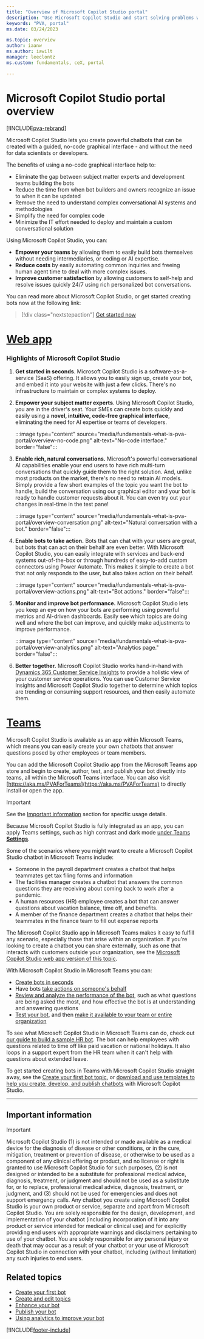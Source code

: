 ```yaml
---
title: "Overview of Microsoft Copilot Studio portal"
description: "Use Microsoft Copilot Studio and start solving problems with its AI-driven natural language processing - without needing to know or deploy any code."
keywords: "PVA, portal"
ms.date: 03/24/2023

ms.topic: overview
author: iaanw
ms.author: iawilt
manager: leeclontz
ms.custom: fundamentals, ceX, portal

---
```


# Microsoft Copilot Studio portal overview

[!INCLUDE[pva-rebrand](includes/pva-rebrand.md)]


Microsoft Copilot Studio lets you create powerful chatbots that can be created with a guided, no-code graphical interface - and without the need for data scientists or developers.

The benefits of using a no-code graphical interface help to:

- Eliminate the gap between subject matter experts and development teams building the bots
- Reduce the time from when bot builders and owners recognize an issue to when it can be updated
- Remove the need to understand complex conversational AI systems and methodologies
- Simplify the need for complex code
- Minimize the IT effort needed to deploy and maintain a custom conversational solution

Using Microsoft Copilot Studio, you can:

- **Empower your teams** by allowing them to easily build bots themselves without needing intermediaries, or coding or AI expertise.
- **Reduce costs** by easily automating common inquiries and freeing human agent time to deal with more complex issues.
- **Improve customer satisfaction** by allowing customers to self-help and resolve issues quickly 24/7 using rich personalized bot conversations.

You can read more about Microsoft Copilot Studio, or get started creating bots now at the following link:

> [!div class="nextstepaction"]
> [Get started now](https://aka.ms/trypva)

# [Web app](#tab/web)

### Highlights of Microsoft Copilot Studio

1. **Get started in seconds**. Microsoft Copilot Studio is a software-as-a-service (SaaS) offering. It allows you to easily sign up, create your bot, and embed it into your website with just a few clicks. There's no infrastructure to maintain or complex systems to deploy.

1. **Empower your subject matter experts**. Using Microsoft Copilot Studio, you are in the driver's seat. Your SMEs can create bots quickly and easily using a **novel, intuitive, code-free graphical interface**, eliminating the need for AI expertise or teams of developers.

    :::image type="content" source="media/fundamentals-what-is-pva-portal/overview-no-code.png" alt-text="No-code interface." border="false":::
   
1. **Enable rich, natural conversations.** Microsoft's powerful conversational AI capabilities enable your end users to have rich multi-turn conversations that quickly guide them to the right solution. And, unlike most products on the market, there's no need to retrain AI models. Simply provide a few short examples of the topic you want the bot to handle, build the conversation using our graphical editor and your bot is ready to handle customer requests about it. You can even try out your changes in real-time in the test pane!

   :::image type="content" source="media/fundamentals-what-is-pva-portal/overview-conversation.png" alt-text="Natural conversation with a bot." border="false":::



1. **Enable bots to take action.** Bots that can chat with your users are great, but bots that can act on their behalf are even better. With Microsoft Copilot Studio, you can easily integrate with services and back-end systems out-of-the-box or through hundreds of easy-to-add custom connectors using Power Automate. This makes it simple to create a bot that not only responds to the user, but also takes action on their behalf.

    :::image type="content" source="media/fundamentals-what-is-pva-portal/overview-actions.png" alt-text="Bot actions." border="false":::

1. **Monitor and improve bot performance.** Microsoft Copilot Studio lets you keep an eye on how your bots are performing using powerful metrics and AI-driven dashboards. Easily see which topics are doing well and where the bot can improve, and quickly make adjustments to improve performance.  

    :::image type="content" source="media/fundamentals-what-is-pva-portal/overview-analytics.png" alt-text="Analytics page." border="false":::

1. **Better together.** Microsoft Copilot Studio works hand-in-hand with [Dynamics 365 Customer Service Insights](https://dynamics.microsoft.com/ai/customer-service-insights) to provide a holistic view of your customer service operations. You can use Customer Service Insights and Microsoft Copilot Studio together to determine which topics are trending or consuming support resources, and then easily automate them.

# [Teams](#tab/teams)


Microsoft Copilot Studio is available as an app within Microsoft Teams, which means you can easily create your own chatbots that answer questions posed by other employees or team members.

You can add the Microsoft Copilot Studio app from the Microsoft Teams app store and begin to create, author, test, and publish your bot directly into teams, all within the Microsoft Teams interface. You can also visit [https://aka.ms/PVAForTeams](https://aka.ms/PVAForTeams) to directly install or open the app.

> [!IMPORTANT]
> See the [Important information](#important-information) section for specific usage details.

Because Microsoft Copilot Studio is fully integrated as an app, you can apply Teams settings, such as high contrast and dark mode [under Teams **Settings**](https://support.microsoft.com/office/change-settings-in-teams-b506e8f1-1a96-4cf1-8c6b-b6ed4f424bc7#bkmk_howdoienablehighcontrastmode).

Some of the scenarios where you might want to create a Microsoft Copilot Studio chatbot in Microsoft Teams include:

- Someone in the payroll department creates a chatbot that helps teammates get tax filing forms and information
- The facilities manager creates a chatbot that answers the common questions they are receiving about coming back to work after a pandemic.
- A human resources (HR) employee creates a bot that can answer questions about vacation balance, time off, and benefits.
- A member of the finance department creates a chatbot that helps their teammates in the finance team to fill out expense reports

The Microsoft Copilot Studio app in Microsoft Teams makes it easy to fulfill any scenario, especially those that arise within an organization. If you're looking to create a chatbot you can share externally, such as one that interacts with customers outside your organization, see the [Microsoft Copilot Studio web app version of this topic](fundamentals-what-is-power-virtual-agents-portal.md).

With Microsoft Copilot Studio in Microsoft Teams you can:

- [Create bots in seconds](authoring-fundamentals.md)
- Have bots [take actions on someone's behalf](advanced-fundamentals.md)
- [Review and analyze the performance of the bot](analytics-overview.md), such as what questions are being asked the most, and how effective the bot is at understanding and answering questions
- [Test your bot](authoring-test-bot.md), and then [make it available to your team or entire organization](publication-fundamentals-publish-channels.md)

To see what Microsoft Copilot Studio in Microsoft Teams can do, check out [our guide to build a sample HR bot](fundamentals-get-started.md). The bot can help employees with questions related to time off like paid vacation or national holidays. It also loops in a support expert from the HR team when it can't help with questions about extended leave.

To get started creating bots in Teams with Microsoft Copilot Studio straight away, see the [Create your first bot topic](authoring-first-bot.md), or [download and use templates to help you create, develop, and publish chatbots](fundamentals-templates.md) with Microsoft Copilot Studio.

---

## Important information

> [!IMPORTANT]
><!-- Microsoft Legal required disclosure, do not modify -->
> Microsoft Copilot Studio (1) is not intended or made available as a medical device for the diagnosis of disease or other conditions, or in the cure, mitigation, treatment or prevention of disease, or otherwise to be used as a component of any clinical offering or product, and no license or right is granted to use Microsoft Copilot Studio for such purposes, (2) is not designed or intended to be a substitute for professional medical advice, diagnosis, treatment, or judgment and should not be used as a substitute for, or to replace, professional medical advice, diagnosis, treatment, or judgment, and (3) should not be used for emergencies and does not support emergency calls. Any chatbot you create using Microsoft Copilot Studio is your own product or service, separate and apart from Microsoft Copilot Studio. You are solely responsible for the design, development, and implementation of your chatbot (including incorporation of it into any product or service intended for medical or clinical use) and for explicitly providing end users with appropriate warnings and disclaimers pertaining to use of your chatbot. You are solely responsible for any personal injury or death that may occur as a result of your chatbot or your use of Microsoft Copilot Studio in connection with your chatbot, including (without limitation) any such injuries to end users.

## Related topics

- [Create your first bot](authoring-first-bot.md)
- [Create and edit topics](authoring-create-edit-topics.md)
- [Enhance your bot](advanced-fundamentals.md)
- [Publish your bot](publication-fundamentals-publish-channels.md)
- [Using analytics to improve your bot](analytics-overview.md)

[!INCLUDE[footer-include](includes/footer-banner.md)]
